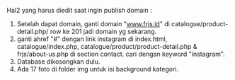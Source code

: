 Hal2 yang harus diedit saat ingin publish domain :

1. Setelah dapat domain, ganti domain "www.frjs.id" di catalogue/product-detail.php/ row ke 201 jadi domain yg sekarang.
2. ganti ahref "#" dengan link instagram di index.html, catalogue/index.php, catalogue/product/product-detail.php & frjs/about-us.php di section contact. cari dengan keyword "instagram".
3. Database dikosongkan dulu.
4. Ada 17 foto di folder img untuk isi background kategori.
